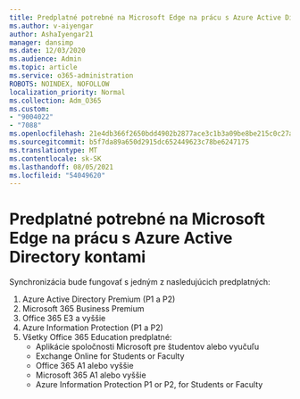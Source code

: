 ```yaml
---
title: Predplatné potrebné na Microsoft Edge na prácu s Azure Active Directory kontami
ms.author: v-aiyengar
author: AshaIyengar21
manager: dansimp
ms.date: 12/03/2020
ms.audience: Admin
ms.topic: article
ms.service: o365-administration
ROBOTS: NOINDEX, NOFOLLOW
localization_priority: Normal
ms.collection: Adm_O365
ms.custom:
- "9004022"
- "7088"
ms.openlocfilehash: 21e4db366f2650bdd4902b2877ace3c1b3a09be8be215c0c27a4faaf4deef8d4
ms.sourcegitcommit: b5f7da89a650d2915dc652449623c78be6247175
ms.translationtype: MT
ms.contentlocale: sk-SK
ms.lasthandoff: 08/05/2021
ms.locfileid: "54049620"
---
```

# <a name="subscription-needed-for-microsoft-edge-sync-to-work-with-azure-active-directory-accounts"></a>Predplatné potrebné na Microsoft Edge na prácu s Azure Active Directory kontami

Synchronizácia bude fungovať s jedným z nasledujúcich predplatných:

1. Azure Active Directory Premium (P1 a P2)
1. Microsoft 365 Business Premium
1. Office 365 E3 a vyššie
1. Azure Information Protection (P1 a P2)
1. Všetky Office 365 Education predplatné:
    - Aplikácie spoločnosti Microsoft pre študentov alebo vyučuľu
    - Exchange Online for Students or Faculty
    - Office 365 A1 alebo vyššie
    - Microsoft 365 A1 alebo vyššie
    - Azure Information Protection P1 or P2, for Students or Faculty
